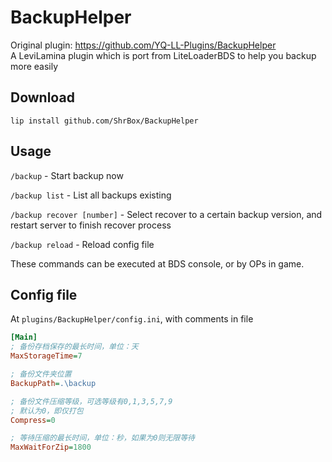 # BackupHelper

Original plugin: https://github.com/YQ-LL-Plugins/BackupHelper  
A LeviLamina plugin which is port from LiteLoaderBDS to help you backup more easily

## Download

```
lip install github.com/ShrBox/BackupHelper
```

## Usage

`/backup` - Start backup now

`/backup list` - List all backups existing

`/backup recover [number]` - Select recover to a certain backup version, and restart server to finish recover process

`/backup reload` - Reload config file

These commands can be executed at BDS console, or by OPs in game.



## Config file

At `plugins/BackupHelper/config.ini`, with comments in file

```ini
[Main]
; 备份存档保存的最长时间，单位：天
MaxStorageTime=7

; 备份文件夹位置
BackupPath=.\backup

; 备份文件压缩等级，可选等级有0,1,3,5,7,9
; 默认为0，即仅打包
Compress=0

; 等待压缩的最长时间，单位：秒，如果为0则无限等待
MaxWaitForZip=1800
```
